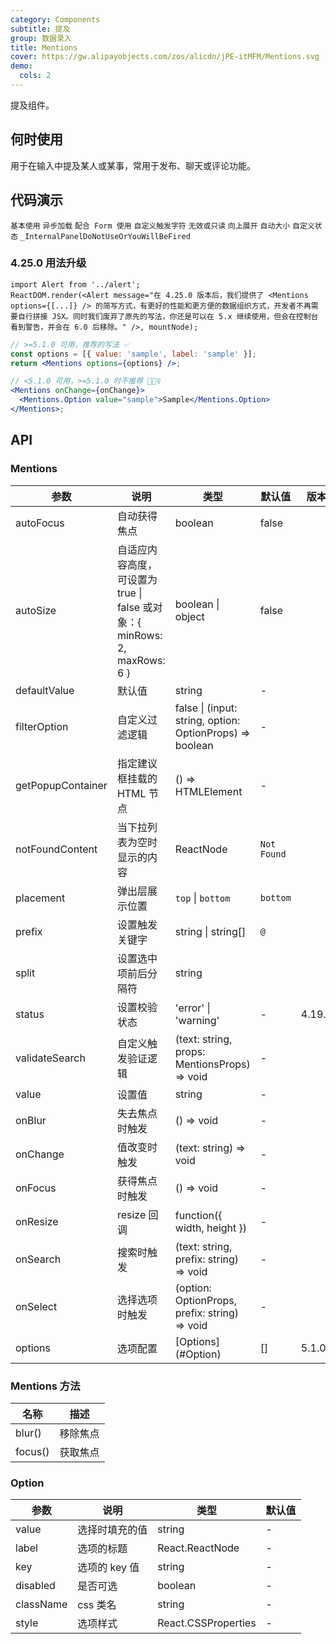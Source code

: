 ```yaml
---
category: Components
subtitle: 提及
group: 数据录入
title: Mentions
cover: https://gw.alipayobjects.com/zos/alicdn/jPE-itMFM/Mentions.svg
demo:
  cols: 2
---
```


提及组件。

## 何时使用

用于在输入中提及某人或某事，常用于发布、聊天或评论功能。

## 代码演示

<!-- prettier-ignore -->
<code src="./demo/basic.tsx">基本使用</code>
<code src="./demo/async.tsx">异步加载</code>
<code src="./demo/form.tsx">配合 Form 使用</code>
<code src="./demo/prefix.tsx">自定义触发字符</code>
<code src="./demo/readonly.tsx">无效或只读</code>
<code src="./demo/placement.tsx">向上展开</code>
<code src="./demo/autoSize.tsx">自动大小</code>
<code src="./demo/status.tsx">自定义状态</code>
<code src="./demo/render-panel.tsx" debug>_InternalPanelDoNotUseOrYouWillBeFired</code>

### 4.25.0 用法升级

```__react
import Alert from '../alert';
ReactDOM.render(<Alert message="在 4.25.0 版本后，我们提供了 <Mentions options={[...]} /> 的简写方式，有更好的性能和更方便的数据组织方式，开发者不再需要自行拼接 JSX。同时我们废弃了原先的写法，你还是可以在 5.x 继续使用，但会在控制台看到警告，并会在 6.0 后移除。" />, mountNode);
```

```jsx
// >=5.1.0 可用，推荐的写法 ✅
const options = [{ value: 'sample', label: 'sample' }];
return <Mentions options={options} />;

// <5.1.0 可用，>=5.1.0 时不推荐 🙅🏻‍♀️
<Mentions onChange={onChange}>
  <Mentions.Option value="sample">Sample</Mentions.Option>
</Mentions>;
```

## API

### Mentions

| 参数 | 说明 | 类型 | 默认值 | 版本       |
| --- | --- | --- | --- |----------|
| autoFocus | 自动获得焦点 | boolean | false |          |
| autoSize | 自适应内容高度，可设置为 true \| false 或对象：{ minRows: 2, maxRows: 6 } | boolean \| object   | false |  |
| defaultValue | 默认值 | string | - |          |
| filterOption | 自定义过滤逻辑 | false \| (input: string, option: OptionProps) => boolean | -        |  |
| getPopupContainer | 指定建议框挂载的 HTML 节点 | () => HTMLElement | - |          |
| notFoundContent | 当下拉列表为空时显示的内容 | ReactNode | `Not Found` |          |
| placement | 弹出层展示位置 | `top` \| `bottom` | `bottom` |  |
| prefix | 设置触发关键字 | string \| string\[] | `@`      |  |
| split | 设置选中项前后分隔符 | string | ` ` |          |
| status | 设置校验状态 | 'error' \| 'warning' | -        | 4.19.0 |
| validateSearch | 自定义触发验证逻辑 | (text: string, props: MentionsProps) => void | - |          |
| value | 设置值 | string | - |          |
| onBlur | 失去焦点时触发 | () => void | - |          |
| onChange | 值改变时触发 | (text: string) => void | - |          |
| onFocus | 获得焦点时触发 | () => void | - |          |
| onResize | resize 回调 | function({ width, height }) | - |          |
| onSearch | 搜索时触发 | (text: string, prefix: string) => void | - |          |
| onSelect | 选择选项时触发 | (option: OptionProps, prefix: string) => void | - |          |
| options | 选项配置 | \[Options](#Option) | [] | 5.1.0    |

### Mentions 方法

| 名称    | 描述     |
| ------- | -------- |
| blur()  | 移除焦点 |
| focus() | 获取焦点 |

### Option

| 参数      | 说明           | 类型                | 默认值 |
| --------- | -------------- | ------------------- | ------ |
| value     | 选择时填充的值 | string              | -      |
| label     | 选项的标题     | React.ReactNode     | -      |
| key       | 选项的 key 值  | string              | -      |
| disabled  | 是否可选       | boolean             | -      |
| className | css 类名       | string              | -      |
| style     | 选项样式       | React.CSSProperties | -      |
